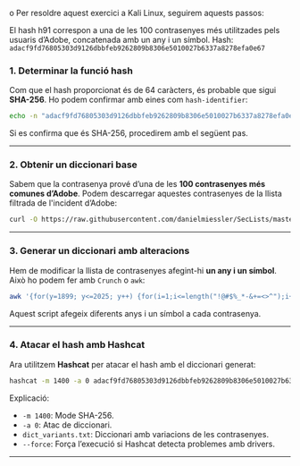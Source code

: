 o
Per resoldre aquest exercici a Kali Linux, seguirem aquests passos:

El hash h91 correspon a una de les 100 contrasenyes més utilitzades pels usuaris d’Adobe, concatenada amb un any i un símbol. 
Hash:
`adacf9fd76805303d9126dbbfeb9262809b8306e5010027b6337a8278efa0e67 `
### **1. Determinar la funció hash**
Com que el hash proporcionat és de 64 caràcters, és probable que sigui **SHA-256**. Ho podem confirmar amb eines com `hash-identifier`:

```bash
echo -n "adacf9fd76805303d9126dbbfeb9262809b8306e5010027b6337a8278efa0e67" | hash-identifier
```

Si es confirma que és SHA-256, procedirem amb el següent pas.

---

### **2. Obtenir un diccionari base**
Sabem que la contrasenya prové d’una de les **100 contrasenyes més comunes d’Adobe**. Podem descarregar aquestes contrasenyes de la llista filtrada de l'incident d’Adobe:

```bash
curl -O https://raw.githubusercontent.com/danielmiessler/SecLists/master/Passwords/Leaked-Databases/adobe100.txt
```

---

### **3. Generar un diccionari amb alteracions**
Hem de modificar la llista de contrasenyes afegint-hi **un any i un símbol**. Això ho podem fer amb `Crunch` o `awk`:

```bash
awk '{for(y=1899; y<=2025; y++) {for(i=1;i<=length("!@#$%_*-&+=<>^");i++) print $0 y substr("!@#$%_*-&+=<>^",i,1)}}' adobe100.txt > dict_expanded_final.txt

```

Aquest script afegeix diferents anys i un símbol  a cada contrasenya.

---

### **4. Atacar el hash amb Hashcat**
Ara utilitzem **Hashcat** per atacar el hash amb el diccionari generat:

```bash
hashcat -m 1400 -a 0 adacf9fd76805303d9126dbbfeb9262809b8306e5010027b6337a8278efa0e67 dict_expanded_final.txt --force
```

Explicació:
- `-m 1400`: Mode SHA-256.
- `-a 0`: Atac de diccionari.
- `dict_variants.txt`: Diccionari amb variacions de les contrasenyes.
- `--force`: Força l’execució si Hashcat detecta problemes amb drivers.

---

